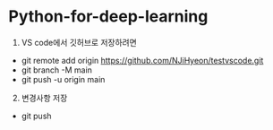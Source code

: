 # Python-for-deep-learning

1. VS code에서 깃허브로 저장하려면
 - git remote add origin https://github.com/NJiHyeon/testvscode.git 
 - git branch -M main
 - git push -u origin main

2. 변경사항 저장
 - git push

